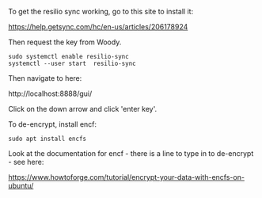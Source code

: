 To get the resilio sync working, go to this site to install it:

https://help.getsync.com/hc/en-us/articles/206178924

Then request the key from Woody.


```
sudo systemctl enable resilio-sync
systemctl --user start  resilio-sync
```


Then navigate to here:

http://localhost:8888/gui/

Click on the down arrow and click 'enter key'.

To de-encrypt, install encf:

```
sudo apt install encfs  
```

Look at the documentation for encf - there is a line to type in to de-encrypt - see here:

https://www.howtoforge.com/tutorial/encrypt-your-data-with-encfs-on-ubuntu/



